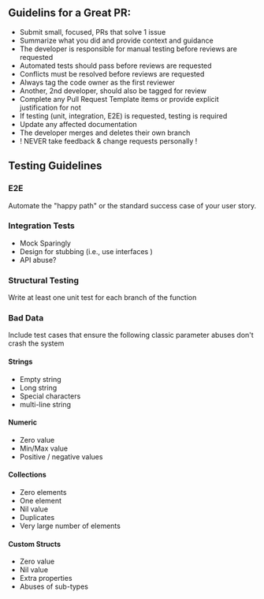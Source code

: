 ## Guidelins for a Great PR:
- Submit small, focused, PRs that solve 1 issue
- Summarize what you did and provide context and guidance
- The developer is responsible for manual testing before reviews are requested
- Automated tests should pass before reviews are requested
- Conflicts must be resolved before reviews are requested
- Always tag the code owner as the first reviewer
- Another, 2nd developer, should also be tagged for review
- Complete any Pull Request Template items or provide explicit justification for not
- If testing (unit, integration, E2E) is requested, testing is required
- Update any affected documentation
- The developer merges and deletes their own branch
- ! NEVER take feedback & change requests personally !

## Testing Guidelines

### E2E
Automate the "happy path" or the standard success case of your user story.

### Integration Tests
- Mock Sparingly
- Design for stubbing (i.e., use interfaces )
- API abuse?
 
### Structural Testing
Write at least one unit test for each branch of the function

### Bad Data
Include test cases that ensure the following classic parameter abuses don't crash the system

#### Strings
- Empty string
- Long string
- Special characters
- multi-line string
 
#### Numeric
- Zero value
- Min/Max value
- Positive / negative values
 
#### Collections
- Zero elements
- One element
- Nil value
- Duplicates
- Very large number of elements

#### Custom Structs
- Zero value
- Nil value
- Extra properties
- Abuses of sub-types


